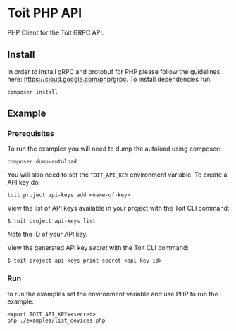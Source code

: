 # Toit PHP API

PHP Client for the Toit GRPC API.

## Install

In order to install gRPC and protobuf for PHP please follow the guidelines here: https://cloud.google.com/php/grpc.
To install dependencies run:

```
composer install
```

## Example

### Prerequisites

To run the examples you will need to dump the autoload using composer:

```
composer dump-autoload
```

You will also need to set the `TOIT_API_KEY` environment variable. To create a API key do:

```
toit project api-keys add <name-of-key>
```

View the list of API keys available in your project with the Toit CLI command:

```
$ toit project api-keys list
```

Note the ID of your API key.

View the generated API key *secret* with the Toit CLI command:

```
$ toit project api-keys print-secret <api-key-id>
```

### Run

to run the examples set the environment variable and use PHP to run the example:

```
export TOIT_API_KEY=<secret>
php ./examples/list_devices.php
```
